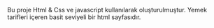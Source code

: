Bu proje Html & Css ve javascript kullanılarak oluşturulmuştur.
Yemek tarifleri içeren basit seviyeli bir html sayfasıdır.
